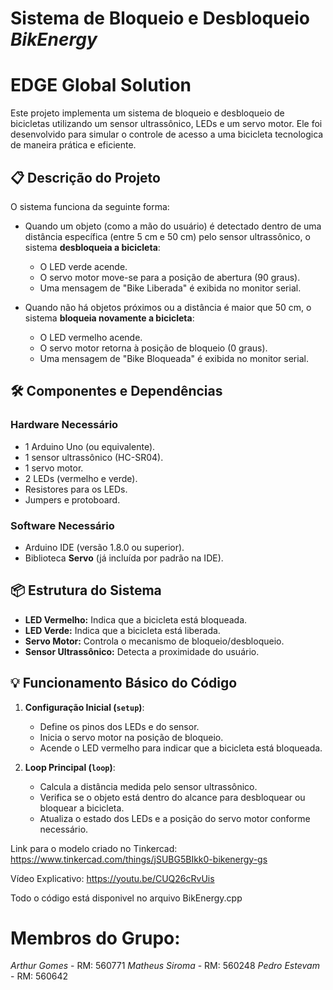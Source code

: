 # Sistema de Bloqueio e Desbloqueio *BikEnergy*
# EDGE Global Solution

Este projeto implementa um sistema de bloqueio e desbloqueio de bicicletas utilizando um sensor ultrassônico, LEDs e um servo motor. Ele foi desenvolvido para simular o controle de acesso a uma bicicleta tecnologica de maneira prática e eficiente.

## 📋 Descrição do Projeto

O sistema funciona da seguinte forma:
- Quando um objeto (como a mão do usuário) é detectado dentro de uma distância específica (entre 5 cm e 50 cm) pelo sensor ultrassônico, o sistema **desbloqueia a bicicleta**:
  - O LED verde acende.
  - O servo motor move-se para a posição de abertura (90 graus).
  - Uma mensagem de "Bike Liberada" é exibida no monitor serial.
  
- Quando não há objetos próximos ou a distância é maior que 50 cm, o sistema **bloqueia novamente a bicicleta**:
  - O LED vermelho acende.
  - O servo motor retorna à posição de bloqueio (0 graus).
  - Uma mensagem de "Bike Bloqueada" é exibida no monitor serial.

## 🛠️ Componentes e Dependências

### Hardware Necessário
- 1 Arduino Uno (ou equivalente).
- 1 sensor ultrassônico (HC-SR04).
- 1 servo motor.
- 2 LEDs (vermelho e verde).
- Resistores para os LEDs.
- Jumpers e protoboard.

### Software Necessário
- Arduino IDE (versão 1.8.0 ou superior).
- Biblioteca **Servo** (já incluída por padrão na IDE).

## 📦 Estrutura do Sistema

- **LED Vermelho:** Indica que a bicicleta está bloqueada.
- **LED Verde:** Indica que a bicicleta está liberada.
- **Servo Motor:** Controla o mecanismo de bloqueio/desbloqueio.
- **Sensor Ultrassônico:** Detecta a proximidade do usuário.

## 💡 Funcionamento Básico do Código

1. **Configuração Inicial (`setup`)**:
   - Define os pinos dos LEDs e do sensor.
   - Inicia o servo motor na posição de bloqueio.
   - Acende o LED vermelho para indicar que a bicicleta está bloqueada.

2. **Loop Principal (`loop`)**:
   - Calcula a distância medida pelo sensor ultrassônico.
   - Verifica se o objeto está dentro do alcance para desbloquear ou bloquear a bicicleta.
   - Atualiza o estado dos LEDs e a posição do servo motor conforme necessário.
  
Link para o modelo criado no Tinkercad: https://www.tinkercad.com/things/jSUBG5BIkk0-bikenergy-gs

Vídeo Explicativo: https://youtu.be/CUQ26cRvUis

Todo o código está disponivel no arquivo BikEnergy.cpp

# Membros do Grupo:
*Arthur Gomes* - RM: 560771
*Matheus Siroma* - RM: 560248
*Pedro Estevam* - RM: 560642
